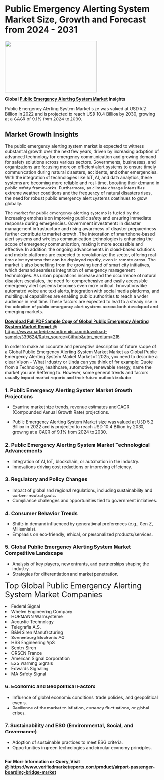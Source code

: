 <H1>Public Emergency Alerting System Market Size, Growth and Forecast from 2024 - 2031</H1><img class="aligncenter size-medium wp-image-584254" src="https://thirdeyenews.in/wp-content/uploads/2024/09/Global-Market-Research-300x168.jpeg" alt="" width="300" height="168" /><p><strong>Global&nbsp;<a href="https://www.marketsizeandtrends.com/download-sample/339624/&amp;utm_source=Github&utm_medium=216">Public Emergency Alerting System Market</a> Insights</strong></p><p>Public Emergency Alerting System Market size was valued at USD 5.2 Billion in 2022 and is projected to reach USD 10.4 Billion by 2030, growing at a CAGR of 9.1% from 2024 to 2030.</p><p><h2>Market Growth Insights</h2> <p>The public emergency alerting system market is expected to witness substantial growth over the next few years, driven by increasing adoption of advanced technology for emergency communication and growing demand for safety solutions across various sectors. Governments, businesses, and organizations are focusing more on efficient alert systems to ensure timely communication during natural disasters, accidents, and other emergencies. With the integration of technologies like IoT, AI, and data analytics, these systems are becoming more reliable and real-time, boosting their demand in public safety frameworks. Furthermore, as climate change intensifies extreme weather conditions and the frequency of natural disasters rises, the need for robust public emergency alert systems continues to grow globally.</p> <p><a href="download_link"></a></p> <p>The market for public emergency alerting systems is fueled by the increasing emphasis on improving public safety and ensuring immediate response during emergencies. Government investments in disaster management infrastructure and rising awareness of disaster preparedness further contribute to market growth. The integration of smartphone-based alert systems and wireless communication technologies is enhancing the scope of emergency communication, making it more accessible and effective. In addition, the ongoing advancements in cloud-based solutions and mobile platforms are expected to revolutionize the sector, offering real-time alert systems that can be deployed rapidly, even in remote areas. The market is also benefiting from the growing trend of smart city initiatives, which demand seamless integration of emergency management technologies. As urban populations increase and the occurrence of natural disasters escalates, the need for comprehensive and easily accessible emergency alert systems becomes even more critical. Innovations like automated voice and text alerts, integration with social media platforms, and multilingual capabilities are enabling public authorities to reach a wider audience in real time. These factors are expected to lead to a steady rise in the adoption of public emergency alert systems across both developed and emerging markets. <p><a href="get_more_link"></p><p><span class=""><strong>Download Full PDF Sample Copy of Global Public Emergency Alerting System Market Report</strong> @ <a href="https://www.marketsizeandtrends.com/download-sample/339624/&amp;utm_source=Github&utm_medium=216" target="_blank">https://www.marketsizeandtrends.com/download-sample/339624/&amp;utm_source=Github&utm_medium=216</a></span></p><p>In order to make an accurate and perceptive description of future scope of a Global&nbsp;Public Emergency Alerting System Market Market as Global&nbsp;Public Emergency Alerting System Market Market of 2025, you need to describe a clear Vision &ndash; What Industry or Linda can you think of for example: Quote from a Technology, healthcare, automotive, renewable energy, name the market you are Reffering to. However, some general trends and factors usually impact market reports and their future outlook include:</p><h3>1.&nbsp;<strong>Public Emergency Alerting System Market Growth Projections</strong></h3><ul><li>Examine market size trends, revenue estimates and CAGR (Compounded Annual Growth Rate) projections.</li><li><p>Public Emergency Alerting System Market size was valued at USD 5.2 Billion in 2022 and is projected to reach USD 10.4 Billion by 2030, growing at a CAGR of 9.1% from 2024 to 2030.</p></li></ul><h3>2.&nbsp;<strong>Public Emergency Alerting System Market Technological Advancements</strong></h3><ul><li>Integration of AI, IoT, blockchain, or automation in the industry.</li><li>Innovations driving cost reductions or improving efficiency.</li></ul><h3>3.&nbsp;<strong>Regulatory and Policy Changes</strong></h3><ul><li>Impact of global and regional regulations, including sustainability and carbon-neutral goals.</li><li>Compliance challenges and opportunities tied to government initiatives.</li></ul><h3>4.&nbsp;<strong>Consumer Behavior Trends</strong></h3><ul><li>Shifts in demand influenced by generational preferences (e.g., Gen Z, Millennials).</li><li>Emphasis on eco-friendly, ethical, or personalized products/services.</li></ul><h3>5.&nbsp;<strong>Global Public Emergency Alerting System Market Competitive Landscape</strong></h3><ul><li>Analysis of key players, new entrants, and partnerships shaping the industry.</li><li>Strategies for differentiation and market penetration.</li></ul><p data-pm-slice="1 1 []"><span style="color: inherit; font-family: inherit; font-size: 25px;">Top Global Public Emergency Alerting System Market Companies</span></p><div class="" data-test-id=""><p><li>Federal Signal</li><li> Whelen Engineering Company</li><li> HORMANN Warnsysteme</li><li> Acoustic Technology</li><li> Telegrafia A.S.</li><li> B&M Siren Manufacturing</li><li> Sonnenburg Electronic AG</li><li> HSS Engineering ApS</li><li> Sentry Siren</li><li> ORSON France</li><li> American Signal Corporation</li><li> E2S Warning Signals</li><li> Edwards Signaling</li><li> MA Safety Signal</li></p></div><h3>6.&nbsp;<strong>Economic and Geopolitical Factors</strong></h3><ul><li>Influence of global economic conditions, trade policies, and geopolitical events.</li><li>Resilience of the market to inflation, currency fluctuations, or global crises.</li></ul><h3>7.&nbsp;<strong>Sustainability and ESG (Environmental, Social, and Governance)</strong></h3><ul><li>Adoption of sustainable practices to meet ESG criteria.</li><li>Opportunities in green technologies and circular economy principles.</li></ul><h2><strong style="font-size: 14px;">For More Information or Query, Visit @&nbsp;</strong><a style="background-color: #ffffff; font-size: 14px;" href="https://www.marketsizeandtrends.com/report/public-emergency-alerting-system-market/" target="_blank">https://www.verifiedmarketreports.com/product/airport-passenger-boarding-bridge-market</a></h2>
